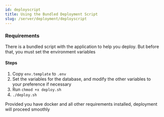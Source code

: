 ```yaml
---
id: deployscript
title: Using the Bundled Deployment Script
slug: /server/deployment/deployscript
---
```



### Requirements

There is a bundled script with the application to help you deploy. But before that, you must set the environment variables

#### Steps
1. Copy `env.template` to `.env`
2. Set the variables for the database, and modify the other variables to your preference if necessary
3. Run `chmod +x deploy.sh`
4. `./deploy.sh`

Provided you have docker and all other requirements installed, deployment will proceed smoothly
